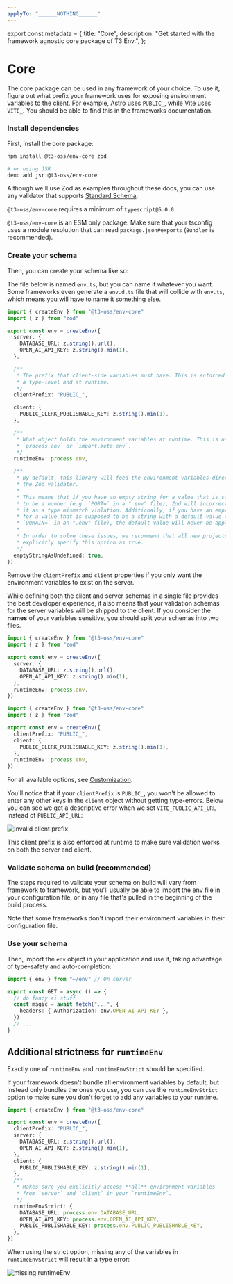 ```yaml
---
applyTo: "______NOTHING______"
---
```


export const metadata = {
title: "Core",
description:
"Get started with the framework agnostic core package of T3 Env.",
};

# Core

The core package can be used in any framework of your choice. To use it, figure out what prefix your framework uses for exposing environment variables to the client. For example, Astro uses `PUBLIC_`, while Vite uses `VITE_`. You should be able to find this in the frameworks documentation.

<Steps>

### Install dependencies

First, install the core package:

```bash
npm install @t3-oss/env-core zod

# or using JSR
deno add jsr:@t3-oss/env-core
```

<Callout>

Although we'll use Zod as examples throughout these docs, you can use any validator that supports [Standard Schema](https://github.com/standard-schema/standard-schema).

</Callout>

<Callout>

`@t3-oss/env-core` requires a minimum of `typescript@5.0.0`.

</Callout>

<Callout>

`@t3-oss/env-core` is an ESM only package. Make sure that your tsconfig uses a module resolution that can read `package.json#exports` (`Bundler` is recommended).

</Callout>

### Create your schema

Then, you can create your schema like so:

<Callout>

The file below is named `env.ts`, but you can name it whatever you want. Some frameworks even generate a `env.d.ts` file that will collide with `env.ts`, which means you will have to name it something else.

</Callout>

```ts title="src/env.ts"
import { createEnv } from "@t3-oss/env-core"
import { z } from "zod"

export const env = createEnv({
  server: {
    DATABASE_URL: z.string().url(),
    OPEN_AI_API_KEY: z.string().min(1),
  },

  /**
   * The prefix that client-side variables must have. This is enforced both at
   * a type-level and at runtime.
   */
  clientPrefix: "PUBLIC_",

  client: {
    PUBLIC_CLERK_PUBLISHABLE_KEY: z.string().min(1),
  },

  /**
   * What object holds the environment variables at runtime. This is usually
   * `process.env` or `import.meta.env`.
   */
  runtimeEnv: process.env,

  /**
   * By default, this library will feed the environment variables directly to
   * the Zod validator.
   *
   * This means that if you have an empty string for a value that is supposed
   * to be a number (e.g. `PORT=` in a ".env" file), Zod will incorrectly flag
   * it as a type mismatch violation. Additionally, if you have an empty string
   * for a value that is supposed to be a string with a default value (e.g.
   * `DOMAIN=` in an ".env" file), the default value will never be applied.
   *
   * In order to solve these issues, we recommend that all new projects
   * explicitly specify this option as true.
   */
  emptyStringAsUndefined: true,
})
```

Remove the `clientPrefix` and `client` properties if you only want the environment variables to exist on the server.

<Callout type="warning">

While defining both the client and server schemas in a single file provides the best developer experience,
it also means that your validation schemas for the server variables will be shipped to the client.
If you consider the **names** of your variables sensitive, you should split your schemas into two files.

```ts title="src/env/server.ts"
import { createEnv } from "@t3-oss/env-core"
import { z } from "zod"

export const env = createEnv({
  server: {
    DATABASE_URL: z.string().url(),
    OPEN_AI_API_KEY: z.string().min(1),
  },
  runtimeEnv: process.env,
})
```

```ts title="src/env/client.ts"
import { createEnv } from "@t3-oss/env-core"
import { z } from "zod"

export const env = createEnv({
  clientPrefix: "PUBLIC_",
  client: {
    PUBLIC_CLERK_PUBLISHABLE_KEY: z.string().min(1),
  },
  runtimeEnv: process.env,
})
```

</Callout>

For all available options, see [Customization](/docs/customization).

You'll notice that if your `clientPrefix` is `PUBLIC_`, you won't be allowed to enter any other keys in the `client` object without getting type-errors. Below you can see we get a descriptive error when we set `VITE_PUBLIC_API_URL` instead of `PUBLIC_API_URL`:

![invalid client prefix](https://user-images.githubusercontent.com/51714798/234410449-271d7afe-b541-45bf-acaa-134cbec4c51a.png)

This client prefix is also enforced at runtime to make sure validation works on both the server and client.

### Validate schema on build (recommended)

The steps required to validate your schema on build will vary from framework to framework, but you'll usually be able to import the env file in your configuration file, or in any file that's pulled in the beginning of the build process.

Note that some frameworks don't import their environment variables in their configuration file.

### Use your schema

Then, import the `env` object in your application and use it, taking advantage of type-safety and auto-completion:

```ts title="some-api-endpoint.ts"
import { env } from "~/env" // On server

export const GET = async () => {
  // do fancy ai stuff
  const magic = await fetch("...", {
    headers: { Authorization: env.OPEN_AI_API_KEY },
  })
  // ...
}
```

</Steps>

## Additional strictness for `runtimeEnv`

<Callout type="info">

Exactly one of `runtimeEnv` and `runtimeEnvStrict` should be specified.

</Callout>

If your framework doesn't bundle all environment variables by default, but instead only bundles the ones you use, you can use the `runtimeEnvStrict` option to make sure you don't forget to add any variables to your runtime.

```ts title="src/env.ts"
import { createEnv } from "@t3-oss/env-core"

export const env = createEnv({
  clientPrefix: "PUBLIC_",
  server: {
    DATABASE_URL: z.string().url(),
    OPEN_AI_API_KEY: z.string().min(1),
  },
  client: {
    PUBLIC_PUBLISHABLE_KEY: z.string().min(1),
  },
  /**
   * Makes sure you explicitly access **all** environment variables
   * from `server` and `client` in your `runtimeEnv`.
   */
  runtimeEnvStrict: {
    DATABASE_URL: process.env.DATABASE_URL,
    OPEN_AI_API_KEY: process.env.OPEN_AI_API_KEY,
    PUBLIC_PUBLISHABLE_KEY: process.env.PUBLIC_PUBLISHABLE_KEY,
  },
})
```

When using the strict option, missing any of the variables in `runtimeEnvStrict` will result in a type error:

![missing runtimeEnv](https://user-images.githubusercontent.com/51714798/234409775-fee3edbd-a73b-415a-829f-28f6f6092707.png)
